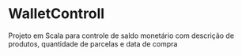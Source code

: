 # WalletControll
Projeto em Scala para controle de saldo monetário com descrição de produtos, quantidade de parcelas e data de compra
